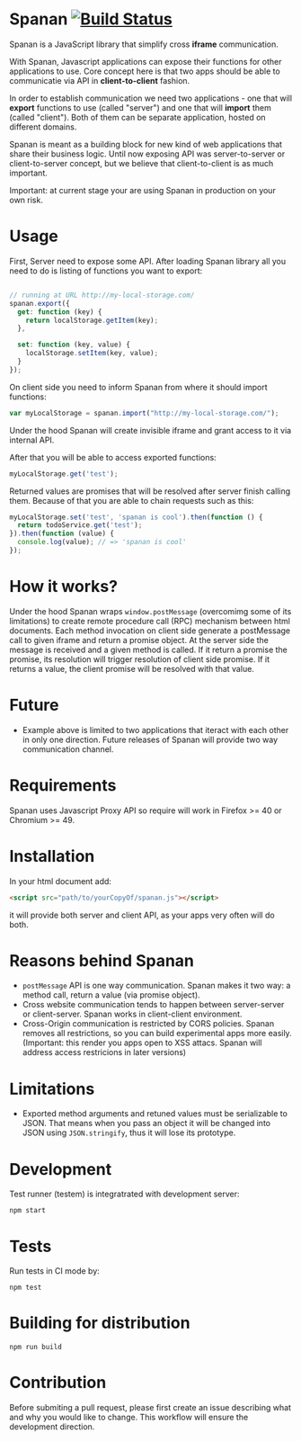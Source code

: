 # Spanan [![Build Status](https://travis-ci.org/chrmod/spanan.svg?branch=master)](https://travis-ci.org/chrmod/spanan)

Spanan is a JavaScript library that simplify cross **iframe** communication.

With Spanan, Javascript applications can expose their functions for other
applications to use. Core concept here is that two apps should be able to
communicatie via API in **client-to-client** fashion.

In order to establish communication we need two applications - one that will
**export** functions to use (called "server") and one that will **import** them
(called "client"). Both of them can be separate application, hosted on
different domains.

Spanan is meant as a building block for new kind of web applications that share
their business logic. Until now exposing API was server-to-server or
client-to-server concept, but we believe that client-to-client is as much
important.

Important: at current stage your are using Spanan in production on your own
risk.

# Usage

First, Server need to expose some API. After loading Spanan library all you
need to do is listing of functions you want to export:


```js

// running at URL http://my-local-storage.com/
spanan.export({
  get: function (key) {
    return localStorage.getItem(key);
  },

  set: function (key, value) {
    localStorage.setItem(key, value);
  }
});
```

On client side you need to inform Spanan from where it should import functions:

```js
var myLocalStorage = spanan.import("http://my-local-storage.com/");
```

Under the hood Spanan will create invisible iframe and grant access to it via
internal API.

After that you will be able to access exported functions:

```js
myLocalStorage.get('test');
```

Returned values are promises that will be resolved after server finish calling
them. Because of that you are able to chain requests such as this:

```js
myLocalStorage.set('test', 'spanan is cool').then(function () {
  return todoService.get('test');
}).then(function (value) {
  console.log(value); // => 'spanan is cool'
});
```

# How it works?

Under the hood Spanan wraps `window.postMessage` (overcomimg some of its
limitations) to create remote procedure call (RPC) mechanism between html
documents. Each method invocation on client side generate a postMessage call to
given iframe and return a promise object. At the server side the message is
received and a given method is called. If it return a promise the promise, its
resolution will trigger resolution of client side promise. If it returns
a value, the client promise will be resolved with that value.

# Future

- Example above is limited to two applications that iteract with each other in
  only one direction. Future releases of Spanan will provide two way
  communication channel.

# Requirements

Spanan uses Javascript Proxy API so require will work in Firefox >= 40 or
Chromium >= 49.

# Installation

In your html document add:

```html
<script src="path/to/yourCopyOf/spanan.js"></script>
```

it will provide both server and client API, as your apps very often will do
both.

# Reasons behind Spanan

- `postMessage` API is one way communication. Spanan makes it two way: a method
  call, return a value (via promise object).
- Cross website communication tends to happen between server-server or
  client-server. Spanan works in client-client environment.
- Cross-Origin communication is restricted by CORS policies. Spanan removes all
  restrictions, so you can build experimental apps more easily.  (Important:
  this render you apps open to XSS attacs. Spanan will address access
  restricions in later versions)

# Limitations

- Exported method arguments and retuned values must be serializable to JSON.
  That means when you pass an object it will be changed into JSON using
  `JSON.stringify`, thus it will lose its prototype.

# Development

Test runner (testem) is integratrated with development server:

```
npm start
```

# Tests

Run tests in CI mode by:

```
npm test
```

# Building for distribution

```
npm run build
```

# Contribution

Before submiting a pull request, please first create an issue describing what
and why you would like to change. This workflow will ensure the development
direction.
